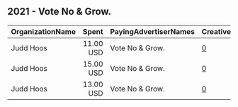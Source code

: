 ## 2021 - Vote No & Grow. 
|OrganizationName|Spent|PayingAdvertiserNames|CreativeUrls|Impressions|Genders|AgeBrackets|CountryCodes|BillingAddresses|CandidateBallotInformation|
|:---|---:|:---|:---|---:|:---|:---|:---|:---|:---|
|Judd Hoos|11.00 USD|Vote No & Grow.|[0](https://www.snap.com/political-ads/asset/85e77d225f7e0481691f982f6d30fe1c5a2534dc0b738782a1c2f29506d2ba7c?mediaType=mp4)|2,276||18+|united states|"1612 Junction Ave,Sturgis,57785,US"|Vote No And Grow|
|Judd Hoos|15.00 USD|Vote No & Grow.|[0](https://www.snap.com/political-ads/asset/ec9c7fe7575c0f4ce066338f017f67762d82a5678f1acb34f8ca0fc1904ee436?mediaType=mp4)|3,015||18+|united states|"1612 Junction Ave,Sturgis,57785,US"|Vote No And Grow|
|Judd Hoos|13.00 USD|Vote No & Grow.|[0](https://www.snap.com/political-ads/asset/918cd0dfe524593141658e687725a02ce031c75d58d2e8c6fb7b29b0482ba1dd?mediaType=mp4)|2,249||18+|united states|"1612 Junction Ave,Sturgis,57785,US"|Vote No And Grow|
